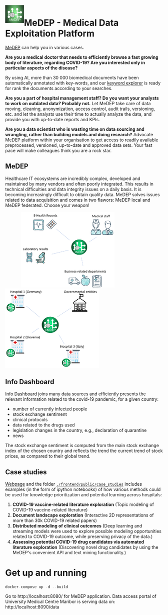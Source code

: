<img src="frontend/src/assets/logo.png" alt="medep logo" width="60" align="left">
<h1>MeDEP - Medical Data Exploitation Platform</h1>

[MeDEP](https://medep.org) can help you in various cases.

**Are you a medical doctor that needs to efficiently browse a fast growing body of literature, regarding COVID-19? Are you interested only in particular aspects of the disease?**

By using AI, more than 30 000 biomedical documents have been automatically annotated with key-words, and our [keyword explorer](https://medep.org/keyword-explorer) is ready for rank the documents according to your searches.

**Are you a part of hospital management staff? Do you want your analysts to work on outdated data? Probably not.**
Let MeDEP take care of data moving, cleaning, anonymization, access control, audit trails, versioning, etc. and let the analysts use their time to actually analyze the data, and provide you with up-to-date reports and KPIs. 

**Are you a data scientist who is wasting time on data sourcing and wrangling, rather than building models and doing research?**
Advocate MeDEP platform within your organisation to get access to readily available preprocessed, versioned, up-to-date and approved data sets. Your fast pace will make colleagues think you are a rock star.

## MeDEP
Healthcare IT ecosystems are incredibly complex, developed and maintained by many vendors and often poorly integrated. This results in technical difficulties and data integrity issues on a daily basis. It is becoming increasingly difficult to obtain quality data.
MeDEP solves issues related to data acquisition and comes in two flawors: MeDEP local and MeDEP federated. Choose your weapon!

 <div class="row">
  <div class="column">
    <img src="frontend/src/assets/medep-local.png" alt="medep local" width="300"  hspace="50">
  </div>
  <div class="column">
    <img src="frontend/src/assets/medep-federated.png" alt="medep federated" width="300">
  </div>
</div>

## Info Dashboard

[Info Dashboard](https://medep.org/info-dashboard) joins many data sources and efficiently presents the relevant information related to the covid-19 pandemic, for a given country:

- number of currently infected people
- stock exchange sentiment
- clinical protocols
- data related to the drugs used
- legislation changes in the country, e.g., declaration of quarantine
- news

The stock exchange sentiment is computed from the main stock exchange index of the chosen country and reflects the trend the current trend of stock prices, as compared to their global trend.

## Case studies

[Webpage]() and the folder [`./frontend/public/case_studies`](frontend/public/case_studies) includes examples (in the form of ipython notebooks) of how various methods could be used for knowledge prioritization and potential learning across hospitals:

1. **COVID-19 vaccine-related literature exploration** (Topic modeling of COVID-19 vaccine-related literature)
2. **Document landscape exploration** (Interactive 2D representations of more than 30k COVID-19 related papers) 
3. **Distributed modeling of clinical outcomes** (Deep learning and streaming models were used to explore possible modeling opportunities related to COVID-19 outcome, while preserving privacy of the data.)
4. **Assessing potential COVID-19 drug candidates via automated literature exploration** (Discovering novel drug candidates by using the MeDEP's convenient API and text mining functionality.)

# Get up and running

```
docker-compose up -d --build
```

Go to http://localhost:8080/ for MeDEP application. Data access portal of University Medical Centre Maribor is serving data on: http://localhost:8090/data

